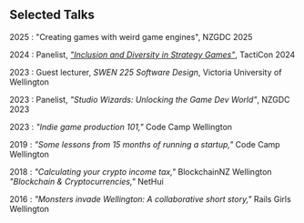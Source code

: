 ## Selected Talks

2025
: "Creating games with weird game engines",
  NZGDC 2025

2024
: Panelist, [_"Inclusion and Diversity in Strategy Games"_](https://www.youtube.com/watch?v=uxchchABHGI),
  TactiCon 2024

2023
: Guest lecturer, _SWEN 225 Software Design_,
  Victoria University of Wellington

2023
: Panelist, _"Studio Wizards: Unlocking the Game Dev World"_,
  NZGDC 2023

2023
: _"Indie game production 101,"_
  Code Camp Wellington

2019
: _"Some lessons from 15 months of running a startup,"_
  Code Camp Wellington

2018
: _"Calculating your crypto income tax,"_
  BlockchainNZ Wellington
  <br>
  _"Blockchain & Cryptocurrencies,"_
  NetHui

2016
: _"Monsters invade Wellington: A collaborative short story,"_
  Rails Girls Wellington
